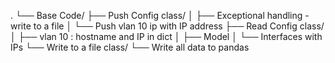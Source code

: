 .
└── Base Code/
    ├── Push Config class/
    │   ├── Exceptional handling - write to a file
    │   └── Push vlan 10 ip with IP address
    ├── Read Config class/
    │   ├── vlan 10 : hostname and IP in dict
    │   ├── Model
    │   └── Interfaces with IPs
    └── Write to a file class/
        └── Write all data to pandas
 